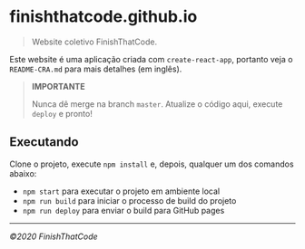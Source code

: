 finishthatcode.github.io
========================

> Website coletivo FinishThatCode.

Este website é uma aplicação criada com `create-react-app`, portanto veja o `README-CRA.md` para mais detalhes (em inglês).

> **IMPORTANTE**
> 
> Nunca dê merge na branch `master`. Atualize o código aqui, execute `deploy` e pronto!

Executando
----------

Clone o projeto, execute `npm install` e, depois, qualquer um dos comandos abaixo:

- `npm start` para executar o projeto em ambiente local
- `npm run build` para iniciar o processo de build do projeto
- `npm run deploy` para enviar o build para GitHub pages

----------------------------------------------------------------------

_©2020 FinishThatCode_

